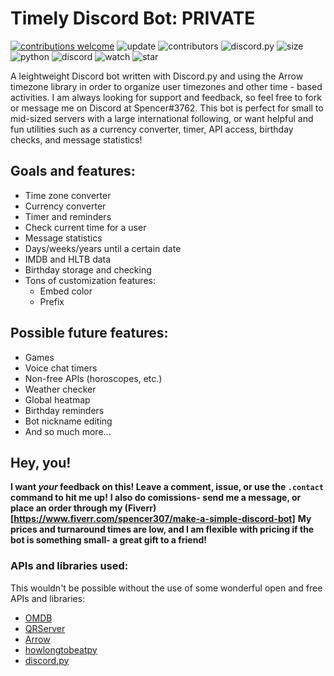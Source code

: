 # Timely Discord Bot: PRIVATE

[![contributions welcome](https://img.shields.io/badge/contributions-welcome-brightgreen.svg?style=flat)](https://github.com/spenmich1/timely/issues)
![update](https://img.shields.io/github/last-commit/spenmich1/timely)
![contributors](https://img.shields.io/github/contributors/spenmich1/timely?color=brightgreen)
![discord.py](https://img.shields.io/badge/discord.py-async-red)
![size](https://img.shields.io/github/languages/code-size/spenmich1/timely)
![python](https://img.shields.io/pypi/pyversions/3)
![discord](https://img.shields.io/badge/discord-Spencer%236969-critical?color=yellow)
![watch](https://img.shields.io/github/watchers/spenmich1/timely?style=social)
![star](https://img.shields.io/github/stars/spenmich1/timely?style=social)

A leightweight Discord bot written with Discord.py and using the Arrow timezone library in order to organize user timezones and other time - based activities. 
I am always looking for support and feedback, so feel free to fork or message me on Discord at Spencer#3762.
This bot is perfect for small to mid-sized servers with a large international following, or want helpful and fun utilities such as a currency converter, timer, API access, birthday checks, and message statistics!

## Goals and features:
- Time zone converter 
- Currency converter
- Timer and reminders
- Check current time for a user
- Message statistics
- Days/weeks/years until a certain date
- IMDB and HLTB data
- Birthday storage and checking
- Tons of customization features:
    - Embed color
    - Prefix

## Possible future features:
- Games
- Voice chat timers 
- Non-free APIs (horoscopes, etc.)
- Weather checker
- Global heatmap
- Birthday reminders
- Bot nickname editing
- And so much more...

## Hey, you!
**I want *your* feedback on this! Leave a comment, issue, or use the `.contact` command to hit me up!**
**I also do comissions- send me a message, or place an order through my (Fiverr)[https://www.fiverr.com/spencer307/make-a-simple-discord-bot]**
**My prices and turnaround times are low, and I am flexible with pricing if the bot is something small- a great gift to a friend!**

### APIs and libraries used:
This wouldn't be possible without the use of some wonderful open and free APIs and libraries:
- [OMDB](http://www.omdbapi.com)
- [QRServer](http://api.qrserver.com)
- [Arrow](https://arrow.readthedocs.io/en/latest/)
- [howlongtobeatpy](https://pypi.org/project/howlongtobeatpy/)
- [discord.py](https://pypi.org/project/discord.py/)

